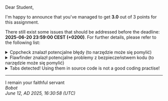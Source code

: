 Dear Student,

I'm happy to announce that you've managed to get **3.0** out of 3 points for this assignment.

There still exist some issues that should be addressed before the deadline: **2025-06-20 23:59:00 CEST (+0200)**. For further details, please refer to the following list:

<details><summary>Cppcheck znalazł potencjalne błędy (to narzędzie może się pomylić)</summary>/tmp/tmp2uavs4yk/student/mystring.h:31:5:&nbsp;warning:&nbsp;Class&nbsp;'MyString'&nbsp;has&nbsp;a&nbsp;constructor&nbsp;with&nbsp;1&nbsp;argument&nbsp;that&nbsp;is&nbsp;not&nbsp;explicit.&nbsp;[noExplicitConstructor]<br>&nbsp;&nbsp;&nbsp;&nbsp;MyString(const&nbsp;char*&nbsp;text);<br>&nbsp;&nbsp;&nbsp;&nbsp;^<br>/tmp/tmp2uavs4yk/student/mystring.cpp:133:35:&nbsp;warning:&nbsp;Condition&nbsp;'i&lt;newSize'&nbsp;is&nbsp;always&nbsp;false&nbsp;[knownConditionTrueFalse]<br>&nbsp;&nbsp;&nbsp;&nbsp;&nbsp;&nbsp;&nbsp;&nbsp;for&nbsp;(std::size_t&nbsp;i&nbsp;=&nbsp;0;&nbsp;i&nbsp;&lt;&nbsp;newSize;&nbsp;++i)&nbsp;{<br>&nbsp;&nbsp;&nbsp;&nbsp;&nbsp;&nbsp;&nbsp;&nbsp;&nbsp;&nbsp;&nbsp;&nbsp;&nbsp;&nbsp;&nbsp;&nbsp;&nbsp;&nbsp;&nbsp;&nbsp;&nbsp;&nbsp;&nbsp;&nbsp;&nbsp;&nbsp;&nbsp;&nbsp;&nbsp;&nbsp;&nbsp;&nbsp;&nbsp;&nbsp;^<br>/tmp/tmp2uavs4yk/student/mystring.cpp:125:16:&nbsp;note:&nbsp;Assuming&nbsp;that&nbsp;condition&nbsp;'end&gt;begin'&nbsp;is&nbsp;not&nbsp;redundant<br>&nbsp;&nbsp;&nbsp;&nbsp;while&nbsp;(end&nbsp;&gt;&nbsp;begin&nbsp;&&&nbsp;std::isspace(static_cast&lt;unsigned&nbsp;char&gt;((*this)[end&nbsp;-&nbsp;1])))&nbsp;{<br>&nbsp;&nbsp;&nbsp;&nbsp;&nbsp;&nbsp;&nbsp;&nbsp;&nbsp;&nbsp;&nbsp;&nbsp;&nbsp;&nbsp;&nbsp;^<br>/tmp/tmp2uavs4yk/student/mystring.cpp:129:31:&nbsp;note:&nbsp;Assignment&nbsp;'newSize=end-begin',&nbsp;assigned&nbsp;value&nbsp;is&nbsp;less&nbsp;than&nbsp;1<br>&nbsp;&nbsp;&nbsp;&nbsp;std::size_t&nbsp;newSize&nbsp;=&nbsp;end&nbsp;-&nbsp;begin;<br>&nbsp;&nbsp;&nbsp;&nbsp;&nbsp;&nbsp;&nbsp;&nbsp;&nbsp;&nbsp;&nbsp;&nbsp;&nbsp;&nbsp;&nbsp;&nbsp;&nbsp;&nbsp;&nbsp;&nbsp;&nbsp;&nbsp;&nbsp;&nbsp;&nbsp;&nbsp;&nbsp;&nbsp;&nbsp;&nbsp;^<br>/tmp/tmp2uavs4yk/student/mystring.cpp:133:35:&nbsp;note:&nbsp;Condition&nbsp;'i&lt;newSize'&nbsp;is&nbsp;always&nbsp;false<br>&nbsp;&nbsp;&nbsp;&nbsp;&nbsp;&nbsp;&nbsp;&nbsp;for&nbsp;(std::size_t&nbsp;i&nbsp;=&nbsp;0;&nbsp;i&nbsp;&lt;&nbsp;newSize;&nbsp;++i)&nbsp;{<br>&nbsp;&nbsp;&nbsp;&nbsp;&nbsp;&nbsp;&nbsp;&nbsp;&nbsp;&nbsp;&nbsp;&nbsp;&nbsp;&nbsp;&nbsp;&nbsp;&nbsp;&nbsp;&nbsp;&nbsp;&nbsp;&nbsp;&nbsp;&nbsp;&nbsp;&nbsp;&nbsp;&nbsp;&nbsp;&nbsp;&nbsp;&nbsp;&nbsp;&nbsp;^<br>/tmp/tmp2uavs4yk/student/mystring.cpp:139:15:&nbsp;warning:&nbsp;Condition&nbsp;'size_&lt;=initialBufferSize_'&nbsp;is&nbsp;always&nbsp;true&nbsp;[knownConditionTrueFalse]<br>&nbsp;&nbsp;&nbsp;&nbsp;if&nbsp;(size_&nbsp;&lt;=&nbsp;initialBufferSize_)&nbsp;{<br>&nbsp;&nbsp;&nbsp;&nbsp;&nbsp;&nbsp;&nbsp;&nbsp;&nbsp;&nbsp;&nbsp;&nbsp;&nbsp;&nbsp;^<br>/tmp/tmp2uavs4yk/student/mystring.cpp:125:16:&nbsp;note:&nbsp;Assuming&nbsp;that&nbsp;condition&nbsp;'end&gt;begin'&nbsp;is&nbsp;not&nbsp;redundant<br>&nbsp;&nbsp;&nbsp;&nbsp;while&nbsp;(end&nbsp;&gt;&nbsp;begin&nbsp;&&&nbsp;std::isspace(static_cast&lt;unsigned&nbsp;char&gt;((*this)[end&nbsp;-&nbsp;1])))&nbsp;{<br>&nbsp;&nbsp;&nbsp;&nbsp;&nbsp;&nbsp;&nbsp;&nbsp;&nbsp;&nbsp;&nbsp;&nbsp;&nbsp;&nbsp;&nbsp;^<br>/tmp/tmp2uavs4yk/student/mystring.cpp:129:31:&nbsp;note:&nbsp;Assignment&nbsp;'newSize=end-begin',&nbsp;assigned&nbsp;value&nbsp;is&nbsp;less&nbsp;than&nbsp;1<br>&nbsp;&nbsp;&nbsp;&nbsp;std::size_t&nbsp;newSize&nbsp;=&nbsp;end&nbsp;-&nbsp;begin;<br>&nbsp;&nbsp;&nbsp;&nbsp;&nbsp;&nbsp;&nbsp;&nbsp;&nbsp;&nbsp;&nbsp;&nbsp;&nbsp;&nbsp;&nbsp;&nbsp;&nbsp;&nbsp;&nbsp;&nbsp;&nbsp;&nbsp;&nbsp;&nbsp;&nbsp;&nbsp;&nbsp;&nbsp;&nbsp;&nbsp;^<br>/tmp/tmp2uavs4yk/student/mystring.cpp:137:13:&nbsp;note:&nbsp;Assignment&nbsp;'size_=newSize',&nbsp;assigned&nbsp;value&nbsp;is&nbsp;less&nbsp;than&nbsp;1<br>&nbsp;&nbsp;&nbsp;&nbsp;size_&nbsp;=&nbsp;newSize;<br>&nbsp;&nbsp;&nbsp;&nbsp;&nbsp;&nbsp;&nbsp;&nbsp;&nbsp;&nbsp;&nbsp;&nbsp;^<br>/tmp/tmp2uavs4yk/student/mystring.cpp:139:15:&nbsp;note:&nbsp;Condition&nbsp;'size_&lt;=initialBufferSize_'&nbsp;is&nbsp;always&nbsp;true<br>&nbsp;&nbsp;&nbsp;&nbsp;if&nbsp;(size_&nbsp;&lt;=&nbsp;initialBufferSize_)&nbsp;{<br>&nbsp;&nbsp;&nbsp;&nbsp;&nbsp;&nbsp;&nbsp;&nbsp;&nbsp;&nbsp;&nbsp;&nbsp;&nbsp;&nbsp;^<br>/tmp/tmp2uavs4yk/student/mystring.cpp:141:19:&nbsp;warning:&nbsp;Condition&nbsp;'size_&lt;initialBufferSize_'&nbsp;is&nbsp;always&nbsp;true&nbsp;[knownConditionTrueFalse]<br>&nbsp;&nbsp;&nbsp;&nbsp;&nbsp;&nbsp;&nbsp;&nbsp;if&nbsp;(size_&nbsp;&lt;&nbsp;initialBufferSize_)&nbsp;{<br>&nbsp;&nbsp;&nbsp;&nbsp;&nbsp;&nbsp;&nbsp;&nbsp;&nbsp;&nbsp;&nbsp;&nbsp;&nbsp;&nbsp;&nbsp;&nbsp;&nbsp;&nbsp;^<br>/tmp/tmp2uavs4yk/student/mystring.cpp:125:16:&nbsp;note:&nbsp;Assuming&nbsp;that&nbsp;condition&nbsp;'end&gt;begin'&nbsp;is&nbsp;not&nbsp;redundant<br>&nbsp;&nbsp;&nbsp;&nbsp;while&nbsp;(end&nbsp;&gt;&nbsp;begin&nbsp;&&&nbsp;std::isspace(static_cast&lt;unsigned&nbsp;char&gt;((*this)[end&nbsp;-&nbsp;1])))&nbsp;{<br>&nbsp;&nbsp;&nbsp;&nbsp;&nbsp;&nbsp;&nbsp;&nbsp;&nbsp;&nbsp;&nbsp;&nbsp;&nbsp;&nbsp;&nbsp;^<br>/tmp/tmp2uavs4yk/student/mystring.cpp:129:31:&nbsp;note:&nbsp;Assignment&nbsp;'newSize=end-begin',&nbsp;assigned&nbsp;value&nbsp;is&nbsp;less&nbsp;than&nbsp;1<br>&nbsp;&nbsp;&nbsp;&nbsp;std::size_t&nbsp;newSize&nbsp;=&nbsp;end&nbsp;-&nbsp;begin;<br>&nbsp;&nbsp;&nbsp;&nbsp;&nbsp;&nbsp;&nbsp;&nbsp;&nbsp;&nbsp;&nbsp;&nbsp;&nbsp;&nbsp;&nbsp;&nbsp;&nbsp;&nbsp;&nbsp;&nbsp;&nbsp;&nbsp;&nbsp;&nbsp;&nbsp;&nbsp;&nbsp;&nbsp;&nbsp;&nbsp;^<br>/tmp/tmp2uavs4yk/student/mystring.cpp:137:13:&nbsp;note:&nbsp;Assignment&nbsp;'size_=newSize',&nbsp;assigned&nbsp;value&nbsp;is&nbsp;less&nbsp;than&nbsp;1<br>&nbsp;&nbsp;&nbsp;&nbsp;size_&nbsp;=&nbsp;newSize;<br>&nbsp;&nbsp;&nbsp;&nbsp;&nbsp;&nbsp;&nbsp;&nbsp;&nbsp;&nbsp;&nbsp;&nbsp;^<br>/tmp/tmp2uavs4yk/student/mystring.cpp:141:19:&nbsp;note:&nbsp;Condition&nbsp;'size_&lt;initialBufferSize_'&nbsp;is&nbsp;always&nbsp;true<br>&nbsp;&nbsp;&nbsp;&nbsp;&nbsp;&nbsp;&nbsp;&nbsp;if&nbsp;(size_&nbsp;&lt;&nbsp;initialBufferSize_)&nbsp;{<br>&nbsp;&nbsp;&nbsp;&nbsp;&nbsp;&nbsp;&nbsp;&nbsp;&nbsp;&nbsp;&nbsp;&nbsp;&nbsp;&nbsp;&nbsp;&nbsp;&nbsp;&nbsp;^<br>/tmp/tmp2uavs4yk/student/mystring.cpp:113:17:&nbsp;warning:&nbsp;Local&nbsp;variable&nbsp;'begin'&nbsp;shadows&nbsp;outer&nbsp;function&nbsp;[shadowFunction]<br>&nbsp;&nbsp;&nbsp;&nbsp;std::size_t&nbsp;begin&nbsp;=&nbsp;0;<br>&nbsp;&nbsp;&nbsp;&nbsp;&nbsp;&nbsp;&nbsp;&nbsp;&nbsp;&nbsp;&nbsp;&nbsp;&nbsp;&nbsp;&nbsp;&nbsp;^<br>/tmp/tmp2uavs4yk/student/mystring.h:106:14:&nbsp;note:&nbsp;Shadowed&nbsp;declaration<br>&nbsp;&nbsp;&nbsp;&nbsp;iterator&nbsp;begin()&nbsp;{&nbsp;return&nbsp;{this,&nbsp;0};&nbsp;}<br>&nbsp;&nbsp;&nbsp;&nbsp;&nbsp;&nbsp;&nbsp;&nbsp;&nbsp;&nbsp;&nbsp;&nbsp;&nbsp;^<br>/tmp/tmp2uavs4yk/student/mystring.cpp:113:17:&nbsp;note:&nbsp;Shadow&nbsp;variable<br>&nbsp;&nbsp;&nbsp;&nbsp;std::size_t&nbsp;begin&nbsp;=&nbsp;0;<br>&nbsp;&nbsp;&nbsp;&nbsp;&nbsp;&nbsp;&nbsp;&nbsp;&nbsp;&nbsp;&nbsp;&nbsp;&nbsp;&nbsp;&nbsp;&nbsp;^<br>/tmp/tmp2uavs4yk/student/mystring.cpp:114:17:&nbsp;warning:&nbsp;Local&nbsp;variable&nbsp;'end'&nbsp;shadows&nbsp;outer&nbsp;function&nbsp;[shadowFunction]<br>&nbsp;&nbsp;&nbsp;&nbsp;std::size_t&nbsp;end&nbsp;=&nbsp;size_;<br>&nbsp;&nbsp;&nbsp;&nbsp;&nbsp;&nbsp;&nbsp;&nbsp;&nbsp;&nbsp;&nbsp;&nbsp;&nbsp;&nbsp;&nbsp;&nbsp;^<br>/tmp/tmp2uavs4yk/student/mystring.h:107:14:&nbsp;note:&nbsp;Shadowed&nbsp;declaration<br>&nbsp;&nbsp;&nbsp;&nbsp;iterator&nbsp;end()&nbsp;{&nbsp;return&nbsp;{this,&nbsp;size_};&nbsp;}<br>&nbsp;&nbsp;&nbsp;&nbsp;&nbsp;&nbsp;&nbsp;&nbsp;&nbsp;&nbsp;&nbsp;&nbsp;&nbsp;^<br>/tmp/tmp2uavs4yk/student/mystring.cpp:114:17:&nbsp;note:&nbsp;Shadow&nbsp;variable<br>&nbsp;&nbsp;&nbsp;&nbsp;std::size_t&nbsp;end&nbsp;=&nbsp;size_;<br>&nbsp;&nbsp;&nbsp;&nbsp;&nbsp;&nbsp;&nbsp;&nbsp;&nbsp;&nbsp;&nbsp;&nbsp;&nbsp;&nbsp;&nbsp;&nbsp;^<br>/tmp/tmp2uavs4yk/student/mystring.cpp:261:34:&nbsp;warning:&nbsp;Local&nbsp;variable&nbsp;'end'&nbsp;shadows&nbsp;outer&nbsp;function&nbsp;[shadowFunction]<br>&nbsp;&nbsp;&nbsp;&nbsp;auto&nbsp;it&nbsp;=&nbsp;std::begin(texts),&nbsp;end&nbsp;=&nbsp;std::end(texts);<br>&nbsp;&nbsp;&nbsp;&nbsp;&nbsp;&nbsp;&nbsp;&nbsp;&nbsp;&nbsp;&nbsp;&nbsp;&nbsp;&nbsp;&nbsp;&nbsp;&nbsp;&nbsp;&nbsp;&nbsp;&nbsp;&nbsp;&nbsp;&nbsp;&nbsp;&nbsp;&nbsp;&nbsp;&nbsp;&nbsp;&nbsp;&nbsp;&nbsp;^<br>/tmp/tmp2uavs4yk/student/mystring.h:107:14:&nbsp;note:&nbsp;Shadowed&nbsp;declaration<br>&nbsp;&nbsp;&nbsp;&nbsp;iterator&nbsp;end()&nbsp;{&nbsp;return&nbsp;{this,&nbsp;size_};&nbsp;}<br>&nbsp;&nbsp;&nbsp;&nbsp;&nbsp;&nbsp;&nbsp;&nbsp;&nbsp;&nbsp;&nbsp;&nbsp;&nbsp;^<br>/tmp/tmp2uavs4yk/student/mystring.cpp:261:34:&nbsp;note:&nbsp;Shadow&nbsp;variable<br>&nbsp;&nbsp;&nbsp;&nbsp;auto&nbsp;it&nbsp;=&nbsp;std::begin(texts),&nbsp;end&nbsp;=&nbsp;std::end(texts);<br>&nbsp;&nbsp;&nbsp;&nbsp;&nbsp;&nbsp;&nbsp;&nbsp;&nbsp;&nbsp;&nbsp;&nbsp;&nbsp;&nbsp;&nbsp;&nbsp;&nbsp;&nbsp;&nbsp;&nbsp;&nbsp;&nbsp;&nbsp;&nbsp;&nbsp;&nbsp;&nbsp;&nbsp;&nbsp;&nbsp;&nbsp;&nbsp;&nbsp;^<br>/tmp/tmp2uavs4yk/student/mystring.cpp:157:0:&nbsp;warning:&nbsp;The&nbsp;function&nbsp;'getUniqueWords'&nbsp;is&nbsp;never&nbsp;used.&nbsp;[unusedFunction]<br>std::set&lt;MyString&gt;&nbsp;MyString::getUniqueWords()&nbsp;const&nbsp;{<br>^<br>/tmp/tmp2uavs4yk/student/mystring.cpp:182:0:&nbsp;warning:&nbsp;The&nbsp;function&nbsp;'countWordsUsageIgnoringCases'&nbsp;is&nbsp;never&nbsp;used.&nbsp;[unusedFunction]<br>std::map&lt;MyString,&nbsp;size_t&gt;&nbsp;MyString::countWordsUsageIgnoringCases()&nbsp;const&nbsp;{<br>^<br>/tmp/tmp2uavs4yk/student/mystring.cpp:209:0:&nbsp;warning:&nbsp;The&nbsp;function&nbsp;'toString'&nbsp;is&nbsp;never&nbsp;used.&nbsp;[unusedFunction]<br>std::string&nbsp;MyString::toString()&nbsp;const&nbsp;{<br>^<br>/tmp/tmp2uavs4yk/student/mystring.cpp:227:0:&nbsp;warning:&nbsp;The&nbsp;function&nbsp;'generateRandomWord'&nbsp;is&nbsp;never&nbsp;used.&nbsp;[unusedFunction]<br>MyString&nbsp;MyString::generateRandomWord(size_t&nbsp;length)&nbsp;{<br>^<br>/tmp/tmp2uavs4yk/student/mystring.cpp:237:0:&nbsp;warning:&nbsp;The&nbsp;function&nbsp;'startsWith'&nbsp;is&nbsp;never&nbsp;used.&nbsp;[unusedFunction]<br>bool&nbsp;MyString::startsWith(const&nbsp;MyString&&nbsp;txt)&nbsp;const&nbsp;{<br>^<br>/tmp/tmp2uavs4yk/student/mystring.cpp:246:0:&nbsp;warning:&nbsp;The&nbsp;function&nbsp;'endsWith'&nbsp;is&nbsp;never&nbsp;used.&nbsp;[unusedFunction]<br>bool&nbsp;MyString::endsWith(const&nbsp;MyString&&nbsp;txt)&nbsp;const&nbsp;{<br>^<br>/tmp/tmp2uavs4yk/student/mystring.cpp:257:0:&nbsp;warning:&nbsp;The&nbsp;function&nbsp;'join'&nbsp;is&nbsp;never&nbsp;used.&nbsp;[unusedFunction]<br>MyString&nbsp;MyString::join(const&nbsp;std::vector&lt;MyString&gt;&&nbsp;texts)&nbsp;const&nbsp;{<br>^<br></details>
<details><summary>Flawfinder znalazł potencjalne problemy z bezpieczeństwem kodu (to narzędzie może się pomylić)</summary>/tmp/tmp2uavs4yk/student/mystring.cpp:9:18:&nbsp;&nbsp;[1]&nbsp;(buffer)&nbsp;strlen:Does&nbsp;not&nbsp;handle&nbsp;strings&nbsp;that&nbsp;are&nbsp;not&nbsp;\0-terminated;&nbsp;if&nbsp;given&nbsp;one&nbsp;it&nbsp;may&nbsp;perform&nbsp;an&nbsp;over-read&nbsp;(it&nbsp;could&nbsp;cause&nbsp;a&nbsp;crash&nbsp;if&nbsp;unprotected)&nbsp;(CWE-126).&nbsp;&nbsp;<br>&nbsp;&nbsp;&nbsp;&nbsp;size_&nbsp;=&nbsp;std::strlen(text);<br>/tmp/tmp2uavs4yk/student/mystring.cpp:102:42:&nbsp;&nbsp;[1]&nbsp;(buffer)&nbsp;equal:Function&nbsp;does&nbsp;not&nbsp;check&nbsp;the&nbsp;second&nbsp;iterator&nbsp;for&nbsp;over-read&nbsp;conditions&nbsp;(CWE-126).&nbsp;&nbsp;This&nbsp;function&nbsp;is&nbsp;often&nbsp;discouraged&nbsp;by&nbsp;most&nbsp;C++&nbsp;coding&nbsp;standards&nbsp;in&nbsp;favor&nbsp;of&nbsp;its&nbsp;safer&nbsp;alternatives&nbsp;provided&nbsp;since&nbsp;C++14.&nbsp;Consider&nbsp;using&nbsp;a&nbsp;form&nbsp;of&nbsp;this&nbsp;function&nbsp;that&nbsp;checks&nbsp;the&nbsp;second&nbsp;iterator&nbsp;before&nbsp;potentially&nbsp;overflowing&nbsp;it.&nbsp;<br>&nbsp;&nbsp;&nbsp;&nbsp;&nbsp;&nbsp;&nbsp;&nbsp;if&nbsp;(cmp&nbsp;!=&nbsp;std::strong_ordering::equal)<br></details>
<details><summary>Tabs detected! Using them in source code is not a good coding practise!</summary>Files:Lines&nbsp;containing&nbsp;tabs:<br>/tmp/tmp2uavs4yk/student/main.cpp:45:|&nbsp;metoda&nbsp;&nbsp;&nbsp;&nbsp;&nbsp;&nbsp;&nbsp;&nbsp;&nbsp;&nbsp;&nbsp;&nbsp;&nbsp;&nbsp;&nbsp;&emsp;|&nbsp;sygnatura&nbsp;&nbsp;&nbsp;&nbsp;&nbsp;&nbsp;&nbsp;&nbsp;&nbsp;&nbsp;&nbsp;&nbsp;&nbsp;&nbsp;&nbsp;&nbsp;&nbsp;&nbsp;&nbsp;&nbsp;&nbsp;&nbsp;&nbsp;&nbsp;&nbsp;&nbsp;&nbsp;&nbsp;&nbsp;&nbsp;&nbsp;&nbsp;&nbsp;&nbsp;&nbsp;&nbsp;&nbsp;&nbsp;&nbsp;&nbsp;&nbsp;&nbsp;&nbsp;&nbsp;&nbsp;&nbsp;&nbsp;&nbsp;&nbsp;&nbsp;&nbsp;&nbsp;&nbsp;&nbsp;&nbsp;&nbsp;&nbsp;&nbsp;&emsp;|<br>/tmp/tmp2uavs4yk/student/main.cpp:46:|----------------------&emsp;|--------------------------------------------------------------------&emsp;|<br>/tmp/tmp2uavs4yk/student/main.cpp:47:|&nbsp;MyString&nbsp;&nbsp;&nbsp;&nbsp;&nbsp;&nbsp;&nbsp;&nbsp;&nbsp;&nbsp;&nbsp;&nbsp;&nbsp;&nbsp;|&nbsp;MyString(const&nbsp;char&nbsp;*text)&nbsp;&nbsp;&nbsp;&nbsp;&nbsp;&nbsp;&nbsp;&nbsp;&nbsp;&nbsp;&nbsp;&nbsp;&nbsp;&nbsp;&nbsp;&nbsp;&nbsp;&nbsp;&nbsp;&nbsp;&nbsp;&nbsp;&nbsp;&nbsp;&nbsp;&nbsp;&nbsp;&nbsp;&nbsp;&nbsp;&nbsp;&nbsp;&nbsp;&nbsp;&nbsp;&nbsp;&nbsp;&nbsp;&nbsp;&nbsp;&nbsp;&nbsp;&nbsp;&emsp;|<br>/tmp/tmp2uavs4yk/student/main.cpp:48:|&nbsp;MyString&nbsp;&nbsp;&nbsp;&nbsp;&nbsp;&nbsp;&nbsp;&nbsp;&nbsp;&nbsp;&nbsp;&nbsp;&nbsp;&nbsp;|&nbsp;MyString(const&nbsp;MyString&nbsp;&text)&nbsp;&nbsp;&nbsp;&nbsp;&nbsp;&nbsp;&nbsp;&nbsp;&nbsp;&nbsp;&nbsp;&nbsp;&nbsp;&nbsp;&nbsp;&nbsp;&nbsp;&nbsp;&nbsp;&nbsp;&nbsp;&nbsp;&nbsp;&nbsp;&nbsp;&nbsp;&nbsp;&nbsp;&nbsp;&nbsp;&nbsp;&nbsp;&nbsp;&nbsp;&nbsp;&nbsp;&nbsp;&nbsp;&nbsp;&emsp;|<br>/tmp/tmp2uavs4yk/student/main.cpp:49:|&nbsp;begin&nbsp;&nbsp;&nbsp;&nbsp;&nbsp;&nbsp;&nbsp;&nbsp;&nbsp;&nbsp;&nbsp;&nbsp;&nbsp;&nbsp;&nbsp;&nbsp;&emsp;|&nbsp;iterator&nbsp;begin()&nbsp;&nbsp;&nbsp;&nbsp;&nbsp;&nbsp;&nbsp;&nbsp;&nbsp;&nbsp;&nbsp;&nbsp;&nbsp;&nbsp;&nbsp;&nbsp;&nbsp;&nbsp;&nbsp;&nbsp;&nbsp;&nbsp;&nbsp;&nbsp;&nbsp;&nbsp;&nbsp;&nbsp;&nbsp;&nbsp;&nbsp;&nbsp;&nbsp;&nbsp;&nbsp;&nbsp;&nbsp;&nbsp;&nbsp;&nbsp;&nbsp;&nbsp;&nbsp;&nbsp;&nbsp;&nbsp;&nbsp;&nbsp;&nbsp;&nbsp;&nbsp;&emsp;|<br>/tmp/tmp2uavs4yk/student/main.cpp:50:|&nbsp;begin&nbsp;&nbsp;&nbsp;&nbsp;&nbsp;&nbsp;&nbsp;&nbsp;&nbsp;&nbsp;&nbsp;&nbsp;&nbsp;&nbsp;&nbsp;&nbsp;&emsp;|&nbsp;const_iterator&nbsp;begin()&nbsp;const&nbsp;&nbsp;&nbsp;&nbsp;&nbsp;&nbsp;&nbsp;&nbsp;&nbsp;&nbsp;&nbsp;&nbsp;&nbsp;&nbsp;&nbsp;&nbsp;&nbsp;&nbsp;&nbsp;&nbsp;&nbsp;&nbsp;&nbsp;&nbsp;&nbsp;&nbsp;&nbsp;&nbsp;&nbsp;&nbsp;&nbsp;&nbsp;&nbsp;&nbsp;&nbsp;&nbsp;&nbsp;&nbsp;&nbsp;&emsp;|<br>/tmp/tmp2uavs4yk/student/main.cpp:51:|&nbsp;capacity&nbsp;&nbsp;&nbsp;&nbsp;&nbsp;&nbsp;&nbsp;&nbsp;&nbsp;&nbsp;&nbsp;&nbsp;&nbsp;&emsp;|&nbsp;auto&nbsp;capacity()&nbsp;const&nbsp;&nbsp;&nbsp;&nbsp;&nbsp;&nbsp;&nbsp;&nbsp;&nbsp;&nbsp;&nbsp;&nbsp;&nbsp;&nbsp;&nbsp;&nbsp;&nbsp;&nbsp;&nbsp;&nbsp;&nbsp;&nbsp;&nbsp;&nbsp;&nbsp;&nbsp;&nbsp;&nbsp;&nbsp;&nbsp;&nbsp;&nbsp;&nbsp;&nbsp;&nbsp;&nbsp;&nbsp;&nbsp;&nbsp;&nbsp;&nbsp;&nbsp;&nbsp;&nbsp;&nbsp;&nbsp;&emsp;|<br>/tmp/tmp2uavs4yk/student/main.cpp:52:|&nbsp;cbegin&nbsp;&nbsp;&nbsp;&nbsp;&nbsp;&nbsp;&nbsp;&nbsp;&nbsp;&nbsp;&nbsp;&nbsp;&nbsp;&nbsp;&nbsp;&emsp;|&nbsp;const_iterator&nbsp;cbegin()&nbsp;const&nbsp;&nbsp;&nbsp;&nbsp;&nbsp;&nbsp;&nbsp;&nbsp;&nbsp;&nbsp;&nbsp;&nbsp;&nbsp;&nbsp;&nbsp;&nbsp;&nbsp;&nbsp;&nbsp;&nbsp;&nbsp;&nbsp;&nbsp;&nbsp;&nbsp;&nbsp;&nbsp;&nbsp;&nbsp;&nbsp;&nbsp;&nbsp;&nbsp;&nbsp;&nbsp;&nbsp;&nbsp;&nbsp;&emsp;|<br>/tmp/tmp2uavs4yk/student/main.cpp:53:|&nbsp;cend&nbsp;&nbsp;&nbsp;&nbsp;&nbsp;&nbsp;&nbsp;&nbsp;&nbsp;&nbsp;&nbsp;&nbsp;&nbsp;&nbsp;&nbsp;&nbsp;&nbsp;&emsp;|&nbsp;const_iterator&nbsp;cend()&nbsp;const&nbsp;&nbsp;&nbsp;&nbsp;&nbsp;&nbsp;&nbsp;&nbsp;&nbsp;&nbsp;&nbsp;&nbsp;&nbsp;&nbsp;&nbsp;&nbsp;&nbsp;&nbsp;&nbsp;&nbsp;&nbsp;&nbsp;&nbsp;&nbsp;&nbsp;&nbsp;&nbsp;&nbsp;&nbsp;&nbsp;&nbsp;&nbsp;&nbsp;&nbsp;&nbsp;&nbsp;&nbsp;&nbsp;&nbsp;&nbsp;&emsp;|<br>/tmp/tmp2uavs4yk/student/main.cpp:54:|&nbsp;const_iterator&nbsp;&nbsp;&nbsp;&nbsp;&nbsp;&nbsp;&nbsp;&emsp;|&nbsp;explicit&nbsp;const_iterator(const&nbsp;MyString*&nbsp;myString,&nbsp;size_t&nbsp;position)&nbsp;&emsp;|<br>/tmp/tmp2uavs4yk/student/main.cpp:55:|&nbsp;empty&nbsp;&nbsp;&nbsp;&nbsp;&nbsp;&nbsp;&nbsp;&nbsp;&nbsp;&nbsp;&nbsp;&nbsp;&nbsp;&nbsp;&nbsp;&nbsp;&emsp;|&nbsp;bool&nbsp;empty()&nbsp;const&nbsp;&nbsp;&nbsp;&nbsp;&nbsp;&nbsp;&nbsp;&nbsp;&nbsp;&nbsp;&nbsp;&nbsp;&nbsp;&nbsp;&nbsp;&nbsp;&nbsp;&nbsp;&nbsp;&nbsp;&nbsp;&nbsp;&nbsp;&nbsp;&nbsp;&nbsp;&nbsp;&nbsp;&nbsp;&nbsp;&nbsp;&nbsp;&nbsp;&nbsp;&nbsp;&nbsp;&nbsp;&nbsp;&nbsp;&nbsp;&nbsp;&nbsp;&nbsp;&nbsp;&nbsp;&nbsp;&nbsp;&nbsp;&nbsp;&emsp;|<br>/tmp/tmp2uavs4yk/student/main.cpp:56:|&nbsp;end&nbsp;&nbsp;&nbsp;&nbsp;&nbsp;&nbsp;&nbsp;&nbsp;&nbsp;&nbsp;&nbsp;&nbsp;&nbsp;&nbsp;&nbsp;&nbsp;&nbsp;&nbsp;&emsp;|&nbsp;iterator&nbsp;end()&nbsp;&nbsp;&nbsp;&nbsp;&nbsp;&nbsp;&nbsp;&nbsp;&nbsp;&nbsp;&nbsp;&nbsp;&nbsp;&nbsp;&nbsp;&nbsp;&nbsp;&nbsp;&nbsp;&nbsp;&nbsp;&nbsp;&nbsp;&nbsp;&nbsp;&nbsp;&nbsp;&nbsp;&nbsp;&nbsp;&nbsp;&nbsp;&nbsp;&nbsp;&nbsp;&nbsp;&nbsp;&nbsp;&nbsp;&nbsp;&nbsp;&nbsp;&nbsp;&nbsp;&nbsp;&nbsp;&nbsp;&nbsp;&nbsp;&nbsp;&nbsp;&nbsp;&nbsp;&emsp;|<br>/tmp/tmp2uavs4yk/student/main.cpp:57:|&nbsp;end&nbsp;&nbsp;&nbsp;&nbsp;&nbsp;&nbsp;&nbsp;&nbsp;&nbsp;&nbsp;&nbsp;&nbsp;&nbsp;&nbsp;&nbsp;&nbsp;&nbsp;&nbsp;&emsp;|&nbsp;const_iterator&nbsp;end()&nbsp;const&nbsp;&nbsp;&nbsp;&nbsp;&nbsp;&nbsp;&nbsp;&nbsp;&nbsp;&nbsp;&nbsp;&nbsp;&nbsp;&nbsp;&nbsp;&nbsp;&nbsp;&nbsp;&nbsp;&nbsp;&nbsp;&nbsp;&nbsp;&nbsp;&nbsp;&nbsp;&nbsp;&nbsp;&nbsp;&nbsp;&nbsp;&nbsp;&nbsp;&nbsp;&nbsp;&nbsp;&nbsp;&nbsp;&nbsp;&nbsp;&nbsp;&emsp;|<br>/tmp/tmp2uavs4yk/student/main.cpp:58:|&nbsp;getPosition&nbsp;&nbsp;&nbsp;&nbsp;&nbsp;&nbsp;&nbsp;&nbsp;&nbsp;&nbsp;&emsp;|&nbsp;auto&nbsp;getPosition()&nbsp;const&nbsp;&nbsp;&nbsp;&nbsp;&nbsp;&nbsp;&nbsp;&nbsp;&nbsp;&nbsp;&nbsp;&nbsp;&nbsp;&nbsp;&nbsp;&nbsp;&nbsp;&nbsp;&nbsp;&nbsp;&nbsp;&nbsp;&nbsp;&nbsp;&nbsp;&nbsp;&nbsp;&nbsp;&nbsp;&nbsp;&nbsp;&nbsp;&nbsp;&nbsp;&nbsp;&nbsp;&nbsp;&nbsp;&nbsp;&nbsp;&nbsp;&nbsp;&nbsp;&emsp;|<br>/tmp/tmp2uavs4yk/student/main.cpp:59:|&nbsp;iterator&nbsp;&nbsp;&nbsp;&nbsp;&nbsp;&nbsp;&nbsp;&nbsp;&nbsp;&nbsp;&nbsp;&nbsp;&nbsp;&emsp;|&nbsp;explicit&nbsp;iterator(MyString*&nbsp;myString,&nbsp;size_t&nbsp;position)&nbsp;&nbsp;&nbsp;&nbsp;&nbsp;&nbsp;&nbsp;&nbsp;&nbsp;&nbsp;&nbsp;&nbsp;&emsp;|<br>/tmp/tmp2uavs4yk/student/main.cpp:60:|&nbsp;operator&nbsp;!=&nbsp;&nbsp;&nbsp;&nbsp;&nbsp;&nbsp;&nbsp;&nbsp;&nbsp;&nbsp;&emsp;|&nbsp;bool&nbsp;operator!=(const&nbsp;MyString&&nbsp;rhs)&nbsp;const&nbsp;&nbsp;&nbsp;&nbsp;&nbsp;&nbsp;&nbsp;&nbsp;&nbsp;&nbsp;&nbsp;&nbsp;&nbsp;&nbsp;&nbsp;&nbsp;&nbsp;&nbsp;&nbsp;&nbsp;&nbsp;&nbsp;&nbsp;&nbsp;&nbsp;&emsp;|<br>/tmp/tmp2uavs4yk/student/main.cpp:61:|&nbsp;operator&nbsp;!=&nbsp;&nbsp;&nbsp;&nbsp;&nbsp;&nbsp;&nbsp;&nbsp;&nbsp;&nbsp;&emsp;|&nbsp;bool&nbsp;operator!=(iterator&nbsp;anotherIt)&nbsp;&nbsp;&nbsp;&nbsp;&nbsp;&nbsp;&nbsp;&nbsp;&nbsp;&nbsp;&nbsp;&nbsp;&nbsp;&nbsp;&nbsp;&nbsp;&nbsp;&nbsp;&nbsp;&nbsp;&nbsp;&nbsp;&nbsp;&nbsp;&nbsp;&nbsp;&nbsp;&nbsp;&nbsp;&nbsp;&nbsp;&nbsp;&emsp;|<br>/tmp/tmp2uavs4yk/student/main.cpp:62:|&nbsp;operator&nbsp;!=&nbsp;&nbsp;&nbsp;&nbsp;&nbsp;&nbsp;&nbsp;&nbsp;&nbsp;&nbsp;&emsp;|&nbsp;bool&nbsp;operator!=(const_iterator&nbsp;anotherIt)&nbsp;const&nbsp;&nbsp;&nbsp;&nbsp;&nbsp;&nbsp;&nbsp;&nbsp;&nbsp;&nbsp;&nbsp;&nbsp;&nbsp;&nbsp;&nbsp;&nbsp;&nbsp;&nbsp;&nbsp;&nbsp;&emsp;|<br>/tmp/tmp2uavs4yk/student/main.cpp:63:|&nbsp;operator&nbsp;*&nbsp;&nbsp;&nbsp;&nbsp;&nbsp;&nbsp;&nbsp;&nbsp;&nbsp;&nbsp;&nbsp;&emsp;|&nbsp;char&&nbsp;operator*()&nbsp;&nbsp;&nbsp;&nbsp;&nbsp;&nbsp;&nbsp;&nbsp;&nbsp;&nbsp;&nbsp;&nbsp;&nbsp;&nbsp;&nbsp;&nbsp;&nbsp;&nbsp;&nbsp;&nbsp;&nbsp;&nbsp;&nbsp;&nbsp;&nbsp;&nbsp;&nbsp;&nbsp;&nbsp;&nbsp;&nbsp;&nbsp;&nbsp;&nbsp;&nbsp;&nbsp;&nbsp;&nbsp;&nbsp;&nbsp;&nbsp;&nbsp;&nbsp;&nbsp;&nbsp;&nbsp;&nbsp;&nbsp;&nbsp;&nbsp;&emsp;|<br>/tmp/tmp2uavs4yk/student/main.cpp:64:|&nbsp;operator&nbsp;*&nbsp;&nbsp;&nbsp;&nbsp;&nbsp;&nbsp;&nbsp;&nbsp;&nbsp;&nbsp;&nbsp;&emsp;|&nbsp;char&nbsp;operator*()&nbsp;const&nbsp;&nbsp;&nbsp;&nbsp;&nbsp;&nbsp;&nbsp;&nbsp;&nbsp;&nbsp;&nbsp;&nbsp;&nbsp;&nbsp;&nbsp;&nbsp;&nbsp;&nbsp;&nbsp;&nbsp;&nbsp;&nbsp;&nbsp;&nbsp;&nbsp;&nbsp;&nbsp;&nbsp;&nbsp;&nbsp;&nbsp;&nbsp;&nbsp;&nbsp;&nbsp;&nbsp;&nbsp;&nbsp;&nbsp;&nbsp;&nbsp;&nbsp;&nbsp;&nbsp;&nbsp;&emsp;|<br>/tmp/tmp2uavs4yk/student/main.cpp:65:|&nbsp;operator&nbsp;+&nbsp;&nbsp;&nbsp;&nbsp;&nbsp;&nbsp;&nbsp;&nbsp;&nbsp;&nbsp;&nbsp;&emsp;|&nbsp;iterator&nbsp;operator+(size_t&nbsp;pos)&nbsp;&nbsp;&nbsp;&nbsp;&nbsp;&nbsp;&nbsp;&nbsp;&nbsp;&nbsp;&nbsp;&nbsp;&nbsp;&nbsp;&nbsp;&nbsp;&nbsp;&nbsp;&nbsp;&nbsp;&nbsp;&nbsp;&nbsp;&nbsp;&nbsp;&nbsp;&nbsp;&nbsp;&nbsp;&nbsp;&nbsp;&nbsp;&nbsp;&nbsp;&nbsp;&nbsp;&nbsp;&emsp;|<br>/tmp/tmp2uavs4yk/student/main.cpp:66:|&nbsp;operator&nbsp;+&nbsp;&nbsp;&nbsp;&nbsp;&nbsp;&nbsp;&nbsp;&nbsp;&nbsp;&nbsp;&nbsp;&emsp;|&nbsp;const_iterator&nbsp;operator+(size_t&nbsp;pos)&nbsp;const&nbsp;&nbsp;&nbsp;&nbsp;&nbsp;&nbsp;&nbsp;&nbsp;&nbsp;&nbsp;&nbsp;&nbsp;&nbsp;&nbsp;&nbsp;&nbsp;&nbsp;&nbsp;&nbsp;&nbsp;&nbsp;&nbsp;&nbsp;&nbsp;&nbsp;&emsp;|<br>/tmp/tmp2uavs4yk/student/main.cpp:67:|&nbsp;operator&nbsp;++&nbsp;&nbsp;&nbsp;&nbsp;&nbsp;&nbsp;&nbsp;&nbsp;&nbsp;&nbsp;&emsp;|&nbsp;iterator&&nbsp;operator++()&nbsp;&nbsp;&nbsp;&nbsp;&nbsp;&nbsp;&nbsp;&nbsp;&nbsp;&nbsp;&nbsp;&nbsp;&nbsp;&nbsp;&nbsp;&nbsp;&nbsp;&nbsp;&nbsp;&nbsp;&nbsp;&nbsp;&nbsp;&nbsp;&nbsp;&nbsp;&nbsp;&nbsp;&nbsp;&nbsp;&nbsp;&nbsp;&nbsp;&nbsp;&nbsp;&nbsp;&nbsp;&nbsp;&nbsp;&nbsp;&nbsp;&nbsp;&nbsp;&nbsp;&nbsp;&emsp;|<br>/tmp/tmp2uavs4yk/student/main.cpp:68:|&nbsp;operator&nbsp;++&nbsp;&nbsp;&nbsp;&nbsp;&nbsp;&nbsp;&nbsp;&nbsp;&nbsp;&nbsp;&emsp;|&nbsp;const_iterator&&nbsp;operator++()&nbsp;&nbsp;&nbsp;&nbsp;&nbsp;&nbsp;&nbsp;&nbsp;&nbsp;&nbsp;&nbsp;&nbsp;&nbsp;&nbsp;&nbsp;&nbsp;&nbsp;&nbsp;&nbsp;&nbsp;&nbsp;&nbsp;&nbsp;&nbsp;&nbsp;&nbsp;&nbsp;&nbsp;&nbsp;&nbsp;&nbsp;&nbsp;&nbsp;&nbsp;&nbsp;&nbsp;&nbsp;&nbsp;&nbsp;&emsp;|<br>/tmp/tmp2uavs4yk/student/main.cpp:69:|&nbsp;operator&nbsp;-&nbsp;&nbsp;&nbsp;&nbsp;&nbsp;&nbsp;&nbsp;&nbsp;&nbsp;&nbsp;&nbsp;&emsp;|&nbsp;size_t&nbsp;operator-(iterator&nbsp;anotherIt)&nbsp;&nbsp;&nbsp;&nbsp;&nbsp;&nbsp;&nbsp;&nbsp;&nbsp;&nbsp;&nbsp;&nbsp;&nbsp;&nbsp;&nbsp;&nbsp;&nbsp;&nbsp;&nbsp;&nbsp;&nbsp;&nbsp;&nbsp;&nbsp;&nbsp;&nbsp;&nbsp;&nbsp;&nbsp;&nbsp;&nbsp;&emsp;|<br>/tmp/tmp2uavs4yk/student/main.cpp:70:|&nbsp;operator&nbsp;-&nbsp;&nbsp;&nbsp;&nbsp;&nbsp;&nbsp;&nbsp;&nbsp;&nbsp;&nbsp;&nbsp;&emsp;|&nbsp;size_t&nbsp;operator-(const_iterator&nbsp;anotherIt)&nbsp;const&nbsp;&nbsp;&nbsp;&nbsp;&nbsp;&nbsp;&nbsp;&nbsp;&nbsp;&nbsp;&nbsp;&nbsp;&nbsp;&nbsp;&nbsp;&nbsp;&nbsp;&nbsp;&nbsp;&emsp;|<br>/tmp/tmp2uavs4yk/student/main.cpp:71:|&nbsp;operator&nbsp;--&nbsp;&nbsp;&nbsp;&nbsp;&nbsp;&nbsp;&nbsp;&nbsp;&nbsp;&nbsp;&emsp;|&nbsp;iterator&&nbsp;operator--()&nbsp;&nbsp;&nbsp;&nbsp;&nbsp;&nbsp;&nbsp;&nbsp;&nbsp;&nbsp;&nbsp;&nbsp;&nbsp;&nbsp;&nbsp;&nbsp;&nbsp;&nbsp;&nbsp;&nbsp;&nbsp;&nbsp;&nbsp;&nbsp;&nbsp;&nbsp;&nbsp;&nbsp;&nbsp;&nbsp;&nbsp;&nbsp;&nbsp;&nbsp;&nbsp;&nbsp;&nbsp;&nbsp;&nbsp;&nbsp;&nbsp;&nbsp;&nbsp;&nbsp;&nbsp;&emsp;|<br>/tmp/tmp2uavs4yk/student/main.cpp:72:|&nbsp;operator&nbsp;--&nbsp;&nbsp;&nbsp;&nbsp;&nbsp;&nbsp;&nbsp;&nbsp;&nbsp;&nbsp;&emsp;|&nbsp;const_iterator&&nbsp;operator--()&nbsp;&nbsp;&nbsp;&nbsp;&nbsp;&nbsp;&nbsp;&nbsp;&nbsp;&nbsp;&nbsp;&nbsp;&nbsp;&nbsp;&nbsp;&nbsp;&nbsp;&nbsp;&nbsp;&nbsp;&nbsp;&nbsp;&nbsp;&nbsp;&nbsp;&nbsp;&nbsp;&nbsp;&nbsp;&nbsp;&nbsp;&nbsp;&nbsp;&nbsp;&nbsp;&nbsp;&nbsp;&nbsp;&nbsp;&emsp;|<br>/tmp/tmp2uavs4yk/student/main.cpp:73:|&nbsp;operator&nbsp;==&nbsp;&nbsp;&nbsp;&nbsp;&nbsp;&nbsp;&nbsp;&nbsp;&nbsp;&nbsp;&emsp;|&nbsp;bool&nbsp;operator==(iterator&nbsp;anotherIt)&nbsp;&nbsp;&nbsp;&nbsp;&nbsp;&nbsp;&nbsp;&nbsp;&nbsp;&nbsp;&nbsp;&nbsp;&nbsp;&nbsp;&nbsp;&nbsp;&nbsp;&nbsp;&nbsp;&nbsp;&nbsp;&nbsp;&nbsp;&nbsp;&nbsp;&nbsp;&nbsp;&nbsp;&nbsp;&nbsp;&nbsp;&nbsp;&emsp;|<br>/tmp/tmp2uavs4yk/student/main.cpp:74:|&nbsp;operator&nbsp;==&nbsp;&nbsp;&nbsp;&nbsp;&nbsp;&nbsp;&nbsp;&nbsp;&nbsp;&nbsp;&emsp;|&nbsp;bool&nbsp;operator==(const_iterator&nbsp;anotherIt)&nbsp;const&nbsp;&nbsp;&nbsp;&nbsp;&nbsp;&nbsp;&nbsp;&nbsp;&nbsp;&nbsp;&nbsp;&nbsp;&nbsp;&nbsp;&nbsp;&nbsp;&nbsp;&nbsp;&nbsp;&nbsp;&emsp;|<br>/tmp/tmp2uavs4yk/student/main.cpp:75:|&nbsp;operator&nbsp;[]&nbsp;&nbsp;&nbsp;&nbsp;&nbsp;&nbsp;&nbsp;&nbsp;&nbsp;&nbsp;&emsp;|&nbsp;char&nbsp;operator[](size_t&nbsp;i)&nbsp;const&nbsp;&nbsp;&nbsp;&nbsp;&nbsp;&nbsp;&nbsp;&nbsp;&nbsp;&nbsp;&nbsp;&nbsp;&nbsp;&nbsp;&nbsp;&nbsp;&nbsp;&nbsp;&nbsp;&nbsp;&nbsp;&nbsp;&nbsp;&nbsp;&nbsp;&nbsp;&nbsp;&nbsp;&nbsp;&nbsp;&nbsp;&nbsp;&nbsp;&nbsp;&nbsp;&nbsp;&emsp;|<br>/tmp/tmp2uavs4yk/student/main.cpp:76:|&nbsp;operator&nbsp;std::string&nbsp;&emsp;|&nbsp;explicit&nbsp;operator&nbsp;std::string()&nbsp;const&nbsp;&nbsp;&nbsp;&nbsp;&nbsp;&nbsp;&nbsp;&nbsp;&nbsp;&nbsp;&nbsp;&nbsp;&nbsp;&nbsp;&nbsp;&nbsp;&nbsp;&nbsp;&nbsp;&nbsp;&nbsp;&nbsp;&nbsp;&nbsp;&nbsp;&nbsp;&nbsp;&nbsp;&nbsp;&nbsp;&emsp;|<br>/tmp/tmp2uavs4yk/student/main.cpp:77:|&nbsp;push_back&nbsp;&nbsp;&nbsp;&nbsp;&nbsp;&nbsp;&nbsp;&nbsp;&nbsp;&nbsp;&nbsp;&nbsp;&emsp;|&nbsp;void&nbsp;push_back(char&nbsp;c)&nbsp;&nbsp;&nbsp;&nbsp;&nbsp;&nbsp;&nbsp;&nbsp;&nbsp;&nbsp;&nbsp;&nbsp;&nbsp;&nbsp;&nbsp;&nbsp;&nbsp;&nbsp;&nbsp;&nbsp;&nbsp;&nbsp;&nbsp;&nbsp;&nbsp;&nbsp;&nbsp;&nbsp;&nbsp;&nbsp;&nbsp;&nbsp;&nbsp;&nbsp;&nbsp;&nbsp;&nbsp;&nbsp;&nbsp;&nbsp;&nbsp;&nbsp;&nbsp;&nbsp;&nbsp;&emsp;|<br>/tmp/tmp2uavs4yk/student/main.cpp:78:|&nbsp;size&nbsp;&nbsp;&nbsp;&nbsp;&nbsp;&nbsp;&nbsp;&nbsp;&nbsp;&nbsp;&nbsp;&nbsp;&nbsp;&nbsp;&nbsp;&nbsp;&nbsp;&emsp;|&nbsp;auto&nbsp;size()&nbsp;const&nbsp;&nbsp;&nbsp;&nbsp;&nbsp;&nbsp;&nbsp;&nbsp;&nbsp;&nbsp;&nbsp;&nbsp;&nbsp;&nbsp;&nbsp;&nbsp;&nbsp;&nbsp;&nbsp;&nbsp;&nbsp;&nbsp;&nbsp;&nbsp;&nbsp;&nbsp;&nbsp;&nbsp;&nbsp;&nbsp;&nbsp;&nbsp;&nbsp;&nbsp;&nbsp;&nbsp;&nbsp;&nbsp;&nbsp;&nbsp;&nbsp;&nbsp;&nbsp;&nbsp;&nbsp;&nbsp;&nbsp;&nbsp;&nbsp;&nbsp;&emsp;|</details>

-----------
I remain your faithful servant\
_Bobot_\
_June 12, AD 2025, 16:30:58 (UTC)_